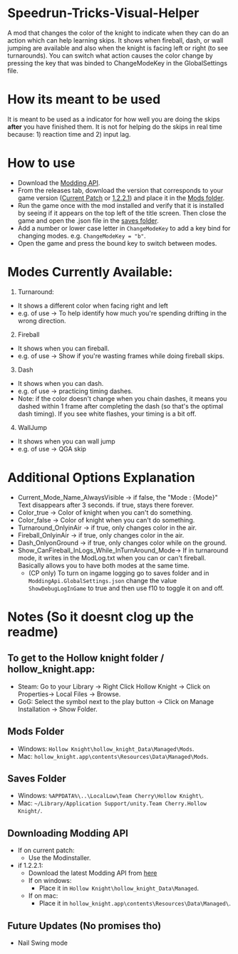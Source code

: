 # Speedrun-Tricks-Visual-Helper
A mod that changes the color of the knight to indicate when they can do an action which can help learning skips. It shows when fireball, dash, or wall jumping are available and also when the knight is facing left or right (to see turnarounds). You can switch what action causes the color change by pressing the key that was binded to ChangeModeKey in the GlobalSettings file.

# How its meant to be used
It is meant to be used as a indicator for how well you are doing the skips **after** you have finished them. It is not for helping do the skips in real time because: 1) reaction time and 2) input lag.

# How to use
- Download the [Modding API](https://github.com/TheMulhima/Speedrun-Tricks-Visual-Helper/blob/master/README.md#downloading-modding-api). 
- From the releases tab, download the version that corresponds to your game version ([Current Patch](https://github.com/TheMulhima/Speedrun-Tricks-Visual-Helper/releases/download/v1.0.0.1/Speedrun_Tricks_Visual_Helper.dll) or [1.2.2.1](https://github.com/TheMulhima/Speedrun-Tricks-Visual-Helper/releases/download/v1.0.0.1-1.2.2.1/Speedrun_Tricks_Visual_Helper_1221.dll)) and place it in the [Mods folder](https://github.com/TheMulhima/Speedrun-Tricks-Visual-Helper/blob/master/README.md#mods-folder).
- Run the game once with the mod installed and verify that it is installed by seeing if it appears on the top left of the title screen. Then close the game and open the .json file in the [saves folder](https://github.com/TheMulhima/Speedrun-Tricks-Visual-Helper/blob/master/README.md#saves-folder).
- Add a number or lower case letter in `ChangeModeKey` to add a key bind for changing modes. e.g.  `ChangeModeKey = "b"`.
- Open the game and press the bound key to switch between modes.

# Modes Currently Available:
1. Turnaround:
  - It shows a different color when facing right and left
  - e.g. of use -> To help identify how much you're spending drifting in the wrong direction.
2. Fireball
  - It shows when you can fireball.
  - e.g. of use -> Show if you're wasting frames while doing fireball skips.
3. Dash
  - It shows when you can dash.
  - e.g. of use -> practicing timing dashes.
  - Note: if the color doesn't change when you chain dashes, it means you dashed within 1 frame after completing the dash (so that's the optimal dash timing). If you see white flashes, your timing is a bit off.
4. WallJump
  - It shows when you can wall jump
  - e.g. of use -> QGA skip

# Additional Options Explanation
- Current_Mode_Name_AlwaysVisible -> if false, the "Mode : {Mode}" Text disappears after 3 seconds. if true, stays there forever.
- Color_true -> Color of knight when you can't do something.
- Color_false -> Color of knight when you can't do something.
- Turnaround_OnlyinAir -> if true, only changes color in the air.
- Fireball_OnlyinAir -> if true, only changes color in the air.
- Dash_OnlyonGround -> if true, only changes color while on the ground.
- Show_CanFireball_InLogs_While_InTurnAround_Mode-> If in turnaround mode, it writes in the ModLog.txt when you can or can't fireball. Basically allows you to have both modes at the same time.
  - (CP only) To turn on ingame logging go to saves folder and in `ModdingApi.GlobalSettings.json` change the value `ShowDebugLogInGame` to true and then use f10 to toggle it on and off.
        
# Notes (So it doesnt clog up the readme)
## To get to the Hollow knight folder / hollow_knight.app:
- Steam: Go to your Library -> Right Click Hollow Knight -> Click on Properties-> Local Files -> Browse.
- GoG: Select the symbol next to the play button -> Click on Manage Installation -> Show Folder.

## Mods Folder
- Windows: `Hollow Knight\hollow_knight_Data\Managed\Mods`.
- Mac: `hollow_knight.app\contents\Resources\Data\Managed\Mods`.

## Saves Folder
- Windows: `%APPDATA%\..\LocalLow\Team Cherry\Hollow Knight\`.
- Mac: `~/Library/Application Support/unity.Team Cherry.Hollow Knight/`.

## Downloading Modding API
- If on current patch:
  - Use the Modinstaller. 
- if 1.2.2.1:
  - Download the latest Modding API from [here](https://cdn.discordapp.com/attachments/822611561427370054/835911691703156746/Assembly-CSharp.dll)
  - If on windows:
    - Place it in `Hollow Knight\hollow_knight_Data\Managed`.
  - If on mac:
    - Place it in `hollow_knight.app\contents\Resources\Data\Managed\`.

## Future Updates (No promises tho)
- Nail Swing mode
